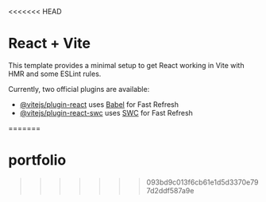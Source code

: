 <<<<<<< HEAD
# React + Vite

This template provides a minimal setup to get React working in Vite with HMR and some ESLint rules.

Currently, two official plugins are available:

- [@vitejs/plugin-react](https://github.com/vitejs/vite-plugin-react/blob/main/packages/plugin-react/README.md) uses [Babel](https://babeljs.io/) for Fast Refresh
- [@vitejs/plugin-react-swc](https://github.com/vitejs/vite-plugin-react-swc) uses [SWC](https://swc.rs/) for Fast Refresh


<!-- service_hqks6io
template_n63fks5
t6GZv47xMfokWO8uq -->
=======
# portfolio
>>>>>>> 093bd9c013f6cb61e1d5d3370e797d2ddf587a9e
